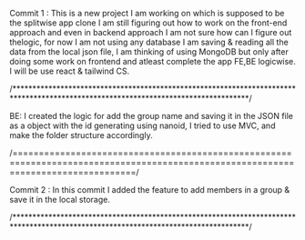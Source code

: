 Commit 1 : This is a new project I am working on which is supposed to be the splitwise app clone I am still figuring out how to work on the front-end approach and even in backend approach I am not sure how can I figure out thelogic, for now I am not using any database I am saving & reading all the data from the local json file, I am thinking of using MongoDB but only after doing some work on frontend and atleast complete the app FE,BE logicwise. I will be use react & tailwind CS.

/***********************************************************************************************************************************/

BE: I created the logic for add the group name and saving it in the JSON file as a object with the id generating using nanoid, I tried to use MVC, and make the folder structure accordingly.

/===================================================================================================================================/

Commit 2 : In this commit I added the feature to add members in a group & save it in the local storage.

/***********************************************************************************************************************************/
